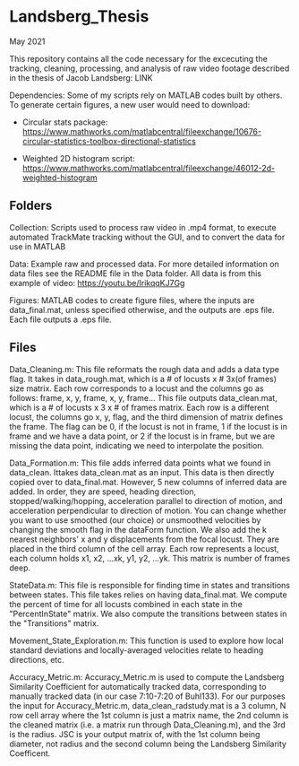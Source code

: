 Landsberg_Thesis
===

May 2021

This repository contains all the code necessary for the excecuting the tracking, cleaning, processing, and analysis of raw video footage described in the thesis of Jacob Landsberg:
LINK

Dependencies: Some of my scripts rely on MATLAB codes built by others. To generate certain figures, a new user would need to download:

* Circular stats package: <https://www.mathworks.com/matlabcentral/fileexchange/10676-circular-statistics-toolbox-directional-statistics>

* Weighted 2D histogram script: <https://www.mathworks.com/matlabcentral/fileexchange/46012-2d-weighted-histogram>

Folders
---

Collection: Scripts used to process raw video in .mp4 format, to execute automated TrackMate tracking without the GUI, and to convert the data for use in MATLAB

Data: Example raw and processed data. For more detailed information on data files see the README file in the Data folder. All data is from this example of video: <https://youtu.be/IrikqqKJ7Gg>

Figures: MATLAB codes to create figure files, where the inputs are data_final.mat, unless specified otherwise, and the outputs are .eps file. Each file outputs a .eps file.

Files
---

Data_Cleaning.m:
This file reformats the rough data and adds a data type flag. It takes in data_rough.mat, which is a # of locusts x # 3x(of frames) size matrix. Each row corresponds to a locust and the columns go as follows: frame, x, y, frame, x, y, frame... This file outputs data_clean.mat, which is a # of locusts x 3 x # of frames matrix. Each row is a different locust, the columns go x, y, flag, and the third dimension of matrix defines the frame. The flag can be 0, if the locust is not in frame, 1 if the locust is in frame and we have a data point, or 2 if the locust is in frame, but we are missing the data point, indicating we need to interpolate the position.

Data_Formation.m:
This file adds inferred data points what we found in data_clean. Ittakes data_clean.mat as an input. This data is then directly copied over to data_final.mat. However, 5 new columns of inferred data are added. In order, they are speed, heading direction, stopped/walking/hopping, acceleration parallel to
direction of motion, and acceleration perpendicular to direction of motion. You can change whether you want to use smoothed (our choice) or unsmoothed velocities by changing the smooth flag in the dataForm function. We also add the k nearest neighbors' x and y displacements from the focal locust. They are placed in the third column of the cell array. Each row represents a locust, each column holds x1, x2, ...xk, y1, y2, ...yk. This
matrix is number of frames deep.

StateData.m:
This file is responsible for finding time in states and transitions between states. This file takes relies on having data_final.mat. We compute the percent of time for all locusts combined in each state in the "PercentInState" matrix. We also compute the transitions between states in the "Transitions" matrix.  

Movement_State_Exploration.m:
This function is used to explore how local standard deviations and
locally-averaged velocities relate to heading directions, etc.

Accuracy_Metric.m:
Accuracy_Metric.m is used to compute the Landsberg Similarity Coefficient for automatically tracked data, corresponding to manually tracked data (in our case 7:10-7:20 of Buhl133). For our purposes the input for Accuracy_Metric.m, data_clean_radstudy.mat is a 3 column, N row cell array where the 1st column is just a matrix name, the 2nd column is the cleaned matrix (i.e. a matrix run through Data_Cleaning.m), and the 3rd is the radius. JSC is your output matrix of, with the 1st column being diameter, not radius and the second column being the Landsberg Similarity Coefficent.

